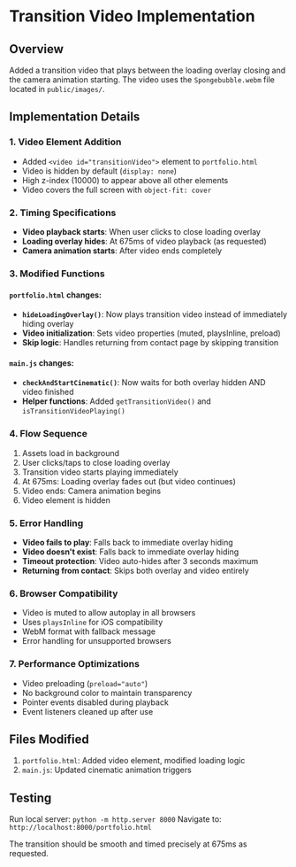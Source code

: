 # Transition Video Implementation

## Overview
Added a transition video that plays between the loading overlay closing and the camera animation starting. The video uses the `Spongebubble.webm` file located in `public/images/`.

## Implementation Details

### 1. Video Element Addition
- Added `<video id="transitionVideo">` element to `portfolio.html`
- Video is hidden by default (`display: none`)
- High z-index (10000) to appear above all other elements
- Video covers the full screen with `object-fit: cover`

### 2. Timing Specifications
- **Video playback starts**: When user clicks to close loading overlay
- **Loading overlay hides**: At 675ms of video playback (as requested)
- **Camera animation starts**: After video ends completely

### 3. Modified Functions

#### `portfolio.html` changes:
- **`hideLoadingOverlay()`**: Now plays transition video instead of immediately hiding overlay
- **Video initialization**: Sets video properties (muted, playsInline, preload)
- **Skip logic**: Handles returning from contact page by skipping transition

#### `main.js` changes:
- **`checkAndStartCinematic()`**: Now waits for both overlay hidden AND video finished
- **Helper functions**: Added `getTransitionVideo()` and `isTransitionVideoPlaying()`

### 4. Flow Sequence
1. Assets load in background
2. User clicks/taps to close loading overlay
3. Transition video starts playing immediately
4. At 675ms: Loading overlay fades out (but video continues)
5. Video ends: Camera animation begins
6. Video element is hidden

### 5. Error Handling
- **Video fails to play**: Falls back to immediate overlay hiding
- **Video doesn't exist**: Falls back to immediate overlay hiding  
- **Timeout protection**: Video auto-hides after 3 seconds maximum
- **Returning from contact**: Skips both overlay and video entirely

### 6. Browser Compatibility
- Video is muted to allow autoplay in all browsers
- Uses `playsInline` for iOS compatibility
- WebM format with fallback message
- Error handling for unsupported browsers

### 7. Performance Optimizations
- Video preloading (`preload="auto"`)
- No background color to maintain transparency
- Pointer events disabled during playback
- Event listeners cleaned up after use

## Files Modified
1. `portfolio.html`: Added video element, modified loading logic
2. `main.js`: Updated cinematic animation triggers

## Testing
Run local server: `python -m http.server 8000`
Navigate to: `http://localhost:8000/portfolio.html`

The transition should be smooth and timed precisely at 675ms as requested.
